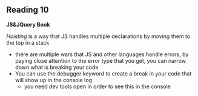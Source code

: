 ## Reading 10

**JS&JQuery Book**

*Hoisting* is a way that JS handles multiple declarations by moving them to the top in a stack
- there are multiple wars that JS and other languages handle errors, by paying close attention to the error type that you get, you can narrow down what is breaking your code
- You can use the debugger keyword to create a break in your code that will show up in the console log
  - you need dev tools open in order to see this in the console 

